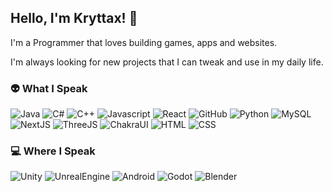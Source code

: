 ## Hello, I'm Kryttax! 👋

I'm a Programmer that loves building games, apps and websites.<br/>

I'm always looking for new projects that I can tweak and use in my daily life.

### 👽 What I Speak
<p>
  <img alt="Java" src="https://img.shields.io/badge/-Java-F46800?style=flat&logo=java&logoColor=white" />
  <img alt="C#" src="https://img.shields.io/badge/C%23-239120?style=flat&logo=c-sharp&logoColor=white" />
  <img alt="C++" src="https://img.shields.io/badge/C%2B%2B-00599C?style=flat&logo=c%2B%2B&logoColor=white" />
  <img alt="Javascript" src="https://img.shields.io/badge/JavaScript-F7DF1E?style=flat&logo=javascript&logoColor=black" />
  <img alt="React" src="https://img.shields.io/badge/React-20232A?style=flat&logo=react&logoColor=61DAFB" />
  <img alt="GitHub" src="https://img.shields.io/badge/GitHub-100000?style=flat&logo=github&logoColor=white" />
  <img alt="Python" src="https://img.shields.io/badge/Python-3776AB?style=flat&logo=python&logoColor=white" />
  <img alt="MySQL" src="https://img.shields.io/badge/MySQL-00000F?style=flat&logo=mysql&logoColor=white" />
  <img alt="NextJS" src="https://img.shields.io/badge/Next-black?style=flat&logo=next.js&logoColor=white" />
  <img alt="ThreeJS" src="https://img.shields.io/badge/threejs-black?style=flat&logo=three.js&logoColor=white" />
  <img alt="ChakraUI" src="https://img.shields.io/badge/chakra-%234ED1C5.svg?style=flat&logo=chakraui&logoColor=white" />
  <img alt="HTML" src="https://img.shields.io/badge/HTML5-E34F26?style=flat&logo=html5&logoColor=white" />
  <img alt="CSS" src="https://img.shields.io/badge/CSS3-1572B6?style=flat&logo=css3&logoColor=white" />
</p>

### 💻 Where I Speak

<p>
  <img alt="Unity" src="https://img.shields.io/badge/Unity-100000?style=flat&logo=unity&logoColor=white" />
  <img alt="UnrealEngine" src="https://img.shields.io/badge/unrealengine-%23313131.svg?style=flat&logo=unrealengine&logoColor=white" />
  <img alt="Android" src="https://img.shields.io/badge/Android%20Studio-23FFFFFF.svg?style=flat&logo=android-studio&logoColor=white" />
  <img alt="Godot" src="https://img.shields.io/badge/GODOT-%23FFFFFF.svg?style=flat&logo=godot-engine" />
  <img alt="Blender" src="https://img.shields.io/badge/blender-%23F5792A.svg?style=flat&logo=blender&logoColor=white" />
</p>
